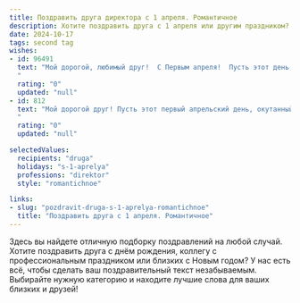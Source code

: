 ```yaml
---
title: Поздравить друга директора с 1 апреля. Романтичное
description: Хотите поздравить друга с 1 апреля или другим праздником? Наш ИИ создаст незабываемое поздравление, а вы обязательно выделитесь среди других.  
date: 2024-10-17
tags: second tag
wishes:
- id: 96491
  text: "Мой дорогой, любимый друг!  С Первым апреля!  Пусть этот день, полный улыбок и приятных неожиданностей, станет предвестником года, наполненного любовью, успехом и счастьем. Твой талант и  умение руководить, как волшебная палочка, творят чудеса, а я восхищаюсь твоей силой и нежностью, которыми ты делишься со всеми.  Пусть же твоя душа всегда остаётся такой же светлой и прекрасной, как сегодня.  С праздником, мой милый Директор!
  "
  rating: "0"
  updated: "null"
- id: 812
  text: "Мой дорогой друг! Пусть этот первый апрельский день, окутанный солнечным светом и ароматом пробуждающейся весны, подарит тебе улыбку и капельку волшебства. Желаю, чтобы в твоей жизни, как в настоящей сказке, сбывались даже самые смелые мечты, а директорская строгость всегда гармонично сочеталась с романтикой души!
  "
  rating: "0"
  updated: "null"

selectedValues:
  recipients: "druga"
  holidays: "s-1-aprelya"
  professions: "direktor"
  style: "romantichnoe"

links:
- slug: "pozdravit-druga-s-1-aprelya-romantichnoe"
  title: "Поздравить друга с 1 апреля. Романтичное"
---
```


Здесь вы найдете отличную подборку поздравлений на любой случай.
Хотите поздравить друга с днём рождения, коллегу с профессиональным праздником или близких с Новым годом? У нас есть всё, чтобы сделать ваш поздравительный текст незабываемым. Выбирайте нужную категорию и находите лучшие слова для ваших близких и друзей!
